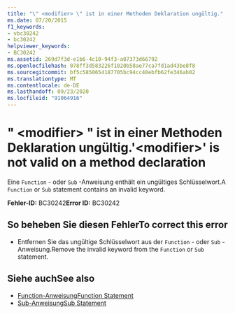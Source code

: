 ```yaml
---
title: "\" <modifier> \" ist in einer Methoden Deklaration ungültig."
ms.date: 07/20/2015
f1_keywords:
- vbc30242
- bc30242
helpviewer_keywords:
- BC30242
ms.assetid: 269d7f3d-e1b6-4c10-94f3-a07373d66792
ms.openlocfilehash: 078ff3d583226f1020b58ae77ca7fd1ad43be8f8
ms.sourcegitcommit: bf5c5850654187705bc94cc40ebfb62fe346ab02
ms.translationtype: MT
ms.contentlocale: de-DE
ms.lasthandoff: 09/23/2020
ms.locfileid: "91064916"
---
```

# <a name="modifier-is-not-valid-on-a-method-declaration"></a><span data-ttu-id="3b38f-102">" \<modifier> " ist in einer Methoden Deklaration ungültig.</span><span class="sxs-lookup"><span data-stu-id="3b38f-102">'\<modifier>' is not valid on a method declaration</span></span>

<span data-ttu-id="3b38f-103">Eine `Function` - oder `Sub` -Anweisung enthält ein ungültiges Schlüsselwort.</span><span class="sxs-lookup"><span data-stu-id="3b38f-103">A `Function` or `Sub` statement contains an invalid keyword.</span></span>  
  
 <span data-ttu-id="3b38f-104">**Fehler-ID:** BC30242</span><span class="sxs-lookup"><span data-stu-id="3b38f-104">**Error ID:** BC30242</span></span>  
  
## <a name="to-correct-this-error"></a><span data-ttu-id="3b38f-105">So beheben Sie diesen Fehler</span><span class="sxs-lookup"><span data-stu-id="3b38f-105">To correct this error</span></span>  
  
- <span data-ttu-id="3b38f-106">Entfernen Sie das ungültige Schlüsselwort aus der `Function` - oder `Sub` -Anweisung.</span><span class="sxs-lookup"><span data-stu-id="3b38f-106">Remove the invalid keyword from the `Function` or `Sub` statement.</span></span>  
  
## <a name="see-also"></a><span data-ttu-id="3b38f-107">Siehe auch</span><span class="sxs-lookup"><span data-stu-id="3b38f-107">See also</span></span>

- [<span data-ttu-id="3b38f-108">Function-Anweisung</span><span class="sxs-lookup"><span data-stu-id="3b38f-108">Function Statement</span></span>](../language-reference/statements/function-statement.md)
- [<span data-ttu-id="3b38f-109">Sub-Anweisung</span><span class="sxs-lookup"><span data-stu-id="3b38f-109">Sub Statement</span></span>](../language-reference/statements/sub-statement.md)
